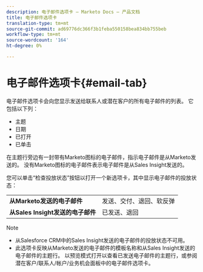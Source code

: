 ```yaml
---
description: 电子邮件选项卡 — Marketo Docs — 产品文档
title: 电子邮件选项卡
translation-type: tm+mt
source-git-commit: ad69776dc366f3b1feba550158bea834bb755beb
workflow-type: tm+mt
source-wordcount: '164'
ht-degree: 0%

---
```



# 电子邮件选项卡{#email-tab}

电子邮件选项卡会向您显示发送给联系人或潜在客户的所有电子邮件的列表。 它包括以下列：

* 主题
* 日期
* 已打开
* 已单击

在主题行旁边有一封带有Marketo图标的电子邮件，指示电子邮件是从Marketo发送的。 没有Marketo图标的电子邮件表示电子邮件是从Sales Insight发送的。

您可以单击“检查投放状态”按钮以打开一个新选项卡，其中显示电子邮件的投放状态：

<table> 
 <tbody>
  <tr>
   <td><strong>从Marketo发送的电子邮件</strong></td>
   <td>发送、交付、退回、软反弹</td>
  </tr>
  <tr>
   <td><strong>从Sales Insight发送的电子邮件</strong></td>
   <td>已发送、退回</td>
  </tr>
 </tbody>
</table>

>[!NOTE]
>
>* 从Salesforce CRM中的Sales Insight发送的电子邮件的投放状态不可用。
>* 此选项卡反映从Marketo发送的电子邮件的模板名称和从Sales Insight发送的电子邮件的主题行。 以预览模式打开以查看已发送电子邮件的主题行，或参阅潜在客户/联系人/帐户/业务机会面板中的电子邮件选项卡。

